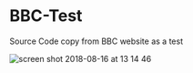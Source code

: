 # BBC-Test
Source Code copy from BBC website as a test

![screen shot 2018-08-16 at 13 14 46](https://user-images.githubusercontent.com/16766170/44207806-647d6900-a156-11e8-89b8-bca13e570213.png)
